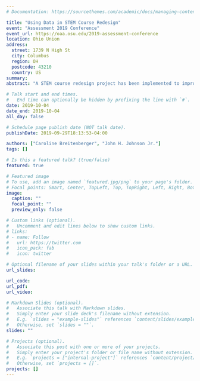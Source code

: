 ```yaml
---
# Documentation: https://sourcethemes.com/academic/docs/managing-content/

title: "Using Data in STEM Course Redesign"
event: "Assessment 2019 Conference"
event_url: https://oaa.osu.edu/2019-assessment-conference
location: Ohio Union
address:
  street: 1739 N High St
  city: Columbus
  region: OH
  postcode: 43210
  country: US
summary:
abstract: "A STEM course redesign project has been implemented to improve retention of students in STEM majors (particularly underrepresented students). The Center for Life Sciences Education focused on Biology 1113 (ﬁrst semester Intro Bio), with four project components: a summer institute for faculty to learn about student-centered course design; a shared database of active learning resources; peer-led team learning; and embedded undergraduate research experiences. The Department of Mathematics is conducting a redesign of ﬁrst-year calculus. This project consists of multiple interventions (sections employing active learning, ﬂipped classroom pilots, open access textbooks) viewed through many lenses (including affective surveys and conceptual pre- and post-tests) and development of a framework for the cohesive interaction of the involved faculty and staff. Data that led to redesign of speciﬁc STEM courses, the status of these course redesign projects, and recent assessment efforts regarding the success of students in the redesigned courses will be discussed."

# Talk start and end times.
#   End time can optionally be hidden by prefixing the line with `#`.
date: 2019-10-04
date_end: 2019-10-04
all_day: false

# Schedule page publish date (NOT talk date).
publishDate: 2019-09-29T18:13:53-04:00

authors: ["Caroline Breitenberger", "John H. Johnson Jr."]
tags: []

# Is this a featured talk? (true/false)
featured: true

# Featured image
# To use, add an image named `featured.jpg/png` to your page's folder.
# Focal points: Smart, Center, TopLeft, Top, TopRight, Left, Right, BottomLeft, Bottom, BottomRight.
image:
  caption: ""
  focal_point: ""
  preview_only: false

# Custom links (optional).
#   Uncomment and edit lines below to show custom links.
# links:
# - name: Follow
#   url: https://twitter.com
#   icon_pack: fab
#   icon: twitter

# Optional filename of your slides within your talk's folder or a URL.
url_slides:

url_code:
url_pdf:
url_video:

# Markdown Slides (optional).
#   Associate this talk with Markdown slides.
#   Simply enter your slide deck's filename without extension.
#   E.g. `slides = "example-slides"` references `content/slides/example-slides.md`.
#   Otherwise, set `slides = ""`.
slides: ""

# Projects (optional).
#   Associate this post with one or more of your projects.
#   Simply enter your project's folder or file name without extension.
#   E.g. `projects = ["internal-project"]` references `content/project/deep-learning/index.md`.
#   Otherwise, set `projects = []`.
projects: []
---
```

